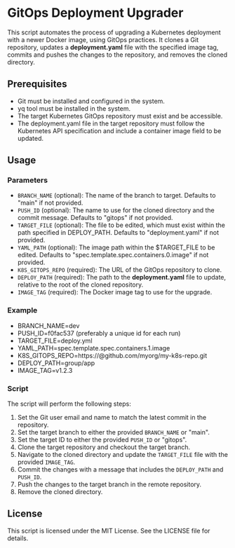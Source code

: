 # GitOps Deployment Upgrader

This script automates the process of upgrading a Kubernetes deployment with a newer Docker image, using GitOps practices. It clones a Git repository, updates a **deployment.yaml** file with the specified image tag, commits and pushes the changes to the repository, and removes the cloned directory.

## Prerequisites

- Git must be installed and configured in the system.
- yq tool must be installed in the system.
- The target Kubernetes GitOps repository must exist and be accessible.
- The deployment.yaml file in the target repository must follow the Kubernetes API specification and include a container image field to be updated.

## Usage

### Parameters

- `BRANCH_NAME` (optional): The name of the branch to target. Defaults to "main" if not provided.
- `PUSH_ID` (optional): The name to use for the cloned directory and the commit message. Defaults to "gitops" if not provided.
- `TARGET_FILE` (optional): The file to be edited, which must exist within the path specified in DEPLOY_PATH. Defaults to "deployment.yaml" if not provided.
- `YAML_PATH` (optional): The image path within the $TARGET_FILE to be edited. Defaults to "spec.template.spec.containers.0.image" if not provided.
- `K8S_GITOPS_REPO` (required): The URL of the GitOps repository to clone.
- `DEPLOY_PATH` (required): The path to the **deployment.yaml** file to update, relative to the root of the cloned repository.
- `IMAGE_TAG` (required): The Docker image tag to use for the upgrade.

### Example

- BRANCH_NAME=dev 
- PUSH_ID=f0fac537 (preferably a unique id for each run)
- TARGET_FILE=deploy.yml
- YAML_PATH=spec.template.spec.containers.1.image
- K8S_GITOPS_REPO=https://<token>@github.com/myorg/my-k8s-repo.git
- DEPLOY_PATH=group/app
- IMAGE_TAG=v1.2.3


### Script

The script will perform the following steps:

1. Set the Git user email and name to match the latest commit in the repository.
2. Set the target branch to either the provided `BRANCH_NAME` or "main".
3. Set the target ID to either the provided `PUSH_ID` or "gitops".
4. Clone the target repository and checkout the target branch.
5. Navigate to the cloned directory and update the `TARGET_FILE` file with the provided `IMAGE_TAG`.
6. Commit the changes with a message that includes the `DEPLOY_PATH` and `PUSH_ID`.
7. Push the changes to the target branch in the remote repository.
8. Remove the cloned directory.

## License

This script is licensed under the MIT License. See the LICENSE file for details.